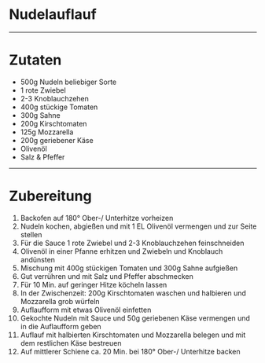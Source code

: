 # Nudelauflauf

---
# Zutaten
- 500g Nudeln beliebiger Sorte
- 1 rote Zwiebel
- 2-3 Knoblauchzehen
- 400g stückige Tomaten
- 300g Sahne
- 200g Kirschtomaten
- 125g Mozzarella
- 200g geriebener Käse
- Olivenöl
- Salz & Pfeffer

---
# Zubereitung
1. Backofen auf 180° Ober-/ Unterhitze vorheizen
2. Nudeln kochen, abgießen und mit 1 EL Olivenöl vermengen und zur Seite stellen
3. Für die Sauce 1 rote Zwiebel und 2-3 Knoblauchzehen feinschneiden
4. Olivenöl in einer Pfanne erhitzen und Zwiebeln und Knoblauch andünsten
5. Mischung mit 400g stückigen Tomaten und 300g Sahne aufgießen
6. Gut verrühren und mit Salz und Pfeffer abschmecken
7. Für 10 Min. auf geringer Hitze köcheln lassen
8. In der Zwischenzeit: 200g Kirschtomaten waschen und halbieren und Mozzarella grob würfeln
9. Auflaufform mit etwas Olivenöl einfetten
10. Gekochte Nudeln mit Sauce und 50g geriebenen Käse vermengen und in die Auflaufform geben
11. Auflauf mit halbierten Kirschtomaten und Mozzarella belegen und mit dem restlichen Käse bestreuen
12. Auf mittlerer Schiene ca. 20 Min. bei 180° Ober-/ Unterhitze backen
